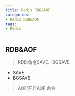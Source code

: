 ```yaml
---
title: Redis RDB&AOF
categories:
- Redis RDB&AOF
tags: 
- Redis
---
```


## RDB&AOF

>RDB:命令SAVE、BGSAVE

* SAVE
* BGSAVE

>AOF:开启AOF,命令